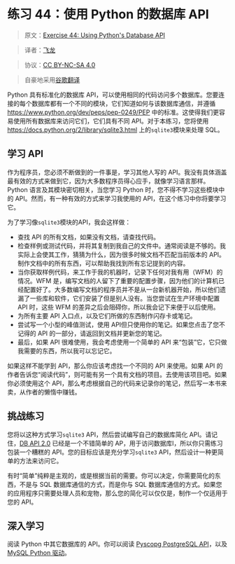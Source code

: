 # 练习 44：使用 Python 的数据库 API

> 原文：[Exercise 44: Using Python's Database API](https://learncodethehardway.org/more-python-book/ex44.html)

> 译者：[飞龙](https://github.com/wizardforcel)

> 协议：[CC BY-NC-SA 4.0](http://creativecommons.org/licenses/by-nc-sa/4.0/)

> 自豪地采用[谷歌翻译](https://translate.google.cn/)

Python 具有标准化的数据库 API，可以使用相同的代码访问多个数据库。您要连接的每个数据库都有一个不同的模块，它们知道如何与该数据库通信，并遵循 <https://www.python.org/dev/peps/pep-0249/PEP> 中的标准。这使得我们更容易使用所有数据库来访问它们，它们具有不同 API。对于本练习，您将使用 <https://docs.python.org/2/library/sqlite3.html> 上的`sqlite3`模块来处理 SQL。

## 学习 API

作为程序员，您必须不断做到的一件事是，学习其他人写的 API。我没有具体涵盖最有效的方式来做到它，因为大多数程序员得心应手，就像学习语言那样。Python 语言及其模块密切相关，当您学习 Python 时，您不得不学习这些模块中的 API。然而，有一种有效的方式来学习我使用的 API，在这个练习中你将要学习它。

为了学习像`sqlite3`模块的API，我会这样做：

+   查找 API 的所有文档，如果没有文档，请查找代码。
+   检查样例或测试代码，并将其复制到我自己的文件中。通常阅读是不够的。我实际上会使其工作，猜猜为什么，因为很多时候文档不匹配当前版本的 API。制作文档中的所有东西，可以帮助我找到所有忘记提到的内容。
+   当你获取样例代码，来工作于我的机器时，记录下任何对我有用（WFM）的情况。WFM 是，编写文档的人留下了重要的配置步骤，因为他们的计算机已经配置好了。大多数编写文档的程序员并不是从一台新机器开始，所以他们遗漏了一些库和软件，它们安装了但是别人没有。当您尝试在生产环境中配置 API 时，这些 WFM 的差异之后会阻碍你，所以我会记下来便于以后使用。
+   为所有主要 API 入口点，以及它们所做的东西制作闪存卡或笔记。
+   尝试写一个小型的峰值测试，使用 API​​ 但只使用你的笔记。如果您点击了您不记得的 API 的一部分，请返回到文档并更新您的笔记。
+   最后，如果 API 很难使用，我会考虑使用一个简单的 API 来“包装”它，它只做我需要的东西，所以我可以忘记它。

如果这样不能学到 API，那么你应该考虑找一个不同的 API 来使用。如果 API 的作者告诉您“阅读代码”，则可能有另一个具有文档的项目。去使用该项目吧。如果你必须使用这个 API，那么考虑根据自己的代码来记录你的笔记，然后写一本书来卖，从作者的懒惰中赚钱。

## 挑战练习

您将以这种方式学习`sqlite3` API，然后尝试编写自己的数据库简化 API。请记住，[DB API 2.0](https://docs.python.org/2/library/sqlite3.html) 已经是一个不错简单的 AP，用于访问数据库I，所以你只需练习包装一个糟糕的 API。您的目标应该是充分学习`sqlite3` API，然后设计一种更简单的方法来访问它。

有时“简单”纯粹是主观的，或是根据当前的需要。你可以决定，你需要简化的东西，不是与 SQL 数据库通信的方式，而是你与 SQL 数据库通信的方式。如果您的应用程序只需要处理人员和宠物，那么您的简化可以仅仅是，制作一个仅适用于您的 API。

## 深入学习

阅读 Python 中其它数据库的 API。你可以阅读 [Pyscopg PostgreSQL API](http://initd.org/psycopg/docs/)，以及 [MySQL Python 驱动](https://dev.mysql.com/doc/connector-python/en/)。
